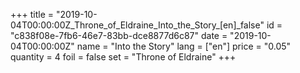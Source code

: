 +++
title = "2019-10-04T00:00:00Z_Throne_of_Eldraine_Into_the_Story_[en]_false"
id = "c838f08e-7fb6-46e7-83bb-dce8877d6c87"
date = "2019-10-04T00:00:00Z"
name = "Into the Story"
lang = ["en"]
price = "0.05"
quantity = 4
foil = false
set = "Throne of Eldraine"
+++
